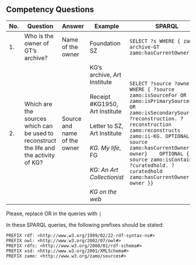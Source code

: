 ## Competency Questions

| No. | Question | Answer  | Example                                       | SPARQL |
|-----|-----------------------------------|----------------------------|------------------------------------------------------------------------------------------------------------------------------------------------------|---------------------------------------------------------------------------------------------------------------------------------------------------------------------------------------------------------------------------------------------------------------------------------------------------------|
| 1.  | Who is the owner of GT’s archive?    | Name of the owner       | Foundation SZ   | ``` SELECT ?s WHERE { zamo:i-archive-GT zamo:hasCurrentOwner ?s} ```       |
| 2.  | Which are the sources which can be used to reconstruct the life and the activity of KG? | Source and name of the owner | KG’s archive, Art Institute <br><br> Receipt  #KG1950,  Art  Institute <br><br>  Letter  to  SZ,  Art Institute <br><br> <i>KG. My life</i>, FG <br><br> <i>KG: An Art Collectionist</i> <br><br> <i>KG on the web</i> | ``` SELECT ?source ?owner WHERE { ?source zamo:isSourceFor OR zamo:isPrimarySourceFor OR zamo:isSecondarySourceFor ?reconstruction. ?reconstruction zamo:reconstructs zamo:ii-KG. OPTIONAL { ?source zamo:hasCurrentOwner ?owner}    OPTIONAL { ?source zamo:isContainedIn ?curatedhold. ?curatedhold zamo:hasCurrentOwner ?owner }} ``` |

Please, replace OR in the queries with `|`

In these SPARQL queries, the following prefixes should be stated:
```
PREFIX rdf: <http://www.w3.org/1999/02/22-rdf-syntax-ns#>
PREFIX owl: <http://www.w3.org/2002/07/owl#>
PREFIX rdfs: <http://www.w3.org/2000/01/rdf-schema#>
PREFIX xsd: <http://www.w3.org/2001/XMLSchema#>
PREFIX zamo: <http://www.w3.org/zamo/sources#>
```
